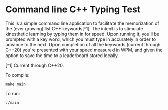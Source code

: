 # Command line C++ Typing Test

This is a simple command line application to facilitate the memorization of the (ever growing) list C++ keywords[^1]. The intent is to stimulate kinesthetic learning by typing them in for speed. Upon running it, you'll be prompted with a key word, which you must type in accurately in order to advance to the next. Upon completion of all the keywords (current through C++20) you're presented with your speed measured in WPM, and given the option to save the time to a leaderboard stored locally.

[^1] Current through C++20.


To compile:
```
make main
```
To run:
```
./main
```
